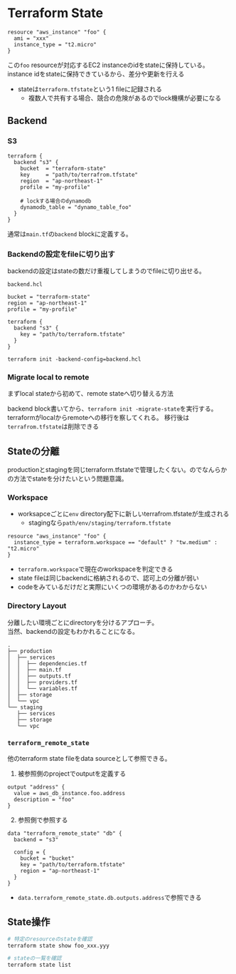 # Terraform State

```hcl
resource "aws_instance" "foo" {
  ami = "xxx"
  instance_type = "t2.micro"
}
```

この`foo` resourceが対応するEC2 instanceのidをstateに保持している。  
instance idをstateに保持できているから、差分や更新を行える

* stateは`terraform.tfstate`という1 fileに記録される
  * 複数人で共有する場合、競合の危険があるのでlock機構が必要になる

## Backend

### S3

```hcl
terraform {
  backend "s3" {
    bucket  = "terraform-state"
    key     = "path/to/terrafrom.tfstate"
    region  = "ap-northeast-1"
    profile = "my-profile"

    # lockする場合のdynamodb
    dynamodb_table = "dynamo_table_foo"
  }
}
```

通常は`main.tf`の`backend` blockに定義する。  

### Backendの設定をfileに切り出す

backendの設定はstateの数だけ重複してしまうのでfileに切り出せる。  

`backend.hcl`
```hcl
bucket = "terraform-state"
region = "ap-northeast-1"
profile = "my-profile"
```

```hcl
terraform {
  backend "s3" {
    key = "path/to/terraform.tfstate"
  }
}
```

`terraform init -backend-config=backend.hcl`

### Migrate local to remote

まずlocal stateから初めて、remote stateへ切り替える方法

backend block書いてから、`terraform init -migrate-state`を実行する。  
terraformがlocalからremoteへの移行を察してくれる。
移行後は`terrafrom.tfstate`は削除できる


## Stateの分離

productionとstagingを同じterraform.tfstateで管理したくない。のでなんらかの方法でstateを分けたいという問題意識。

### Workspace

* worksapceごとに`env` directory配下に新しいterrafrom.tfstateが生成される
  * stagingなら`path/env/staging/terraform.tfstate`


```hcl
resource "aws_instance" "foo" {
  instance_type = terraform.workspace == "default" ? "tw.medium" : "t2.micro"
}
```

* `terraform.workspace`で現在のworkspaceを判定できる
* state fileは同じbackendに格納されるので、認可上の分離が弱い
* codeをみているだけだと実際にいくつの環境があるのかわからない


### Directory Layout

分離したい環境ごとにdirectoryを分けるアプローチ。  
当然、backendの設定もわかれることになる。

```
.
├── production
│  ├── services
│  │  ├── dependencies.tf
│  │  ├── main.tf
│  │  ├── outputs.tf
│  │  ├── providers.tf
│  │  └── variables.tf
│  ├── storage
│  └── vpc
└── staging
   ├── services
   ├── storage
   └── vpc
```

### `terraform_remote_state`

他のterraform state fileをdata sourceとして参照できる。

1. 被参照側のprojectでoutputを定義する

```hcl
output "address" {
  value = aws_db_instance.foo.address
  description = "foo"
}
```

2. 参照側で参照する

```hcl
data "terraform_remote_state" "db" {
  backend = "s3"

  config = {
    bucket = "bucket"
    key = "path/to/terraform.tfstate"
    region = "ap-northeast-1"
  }
}
```

* `data.terraform_remote_state.db.outputs.address`で参照できる

## State操作

```sh
# 特定のresourceのstateを確認
terraform state show foo_xxx.yyy

# stateの一覧を確認
terraform state list
```